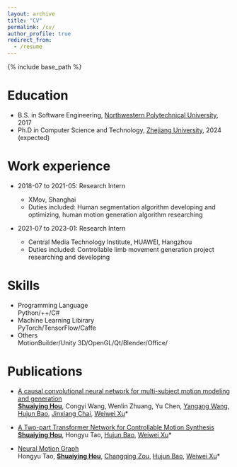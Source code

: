```yaml
---
layout: archive
title: "CV"
permalink: /cv/
author_profile: true
redirect_from:
  - /resume
---
```


{% include base_path %}


Education
======
* B.S. in Software Engineering, [Northwestern Polytechnical University](https://www.nwpu.edu.cn/), 2017
* Ph.D in Computer Science and Technology, [Zhejiang University](https://www.zju.edu.cn/), 2024 (expected)

Work experience
======
* 2018-07 to 2021-05: Research Intern
  * XMov, Shanghai
  * Duties included: Human segmentation algorithm developing and optimizing, human motion generation algorithm researching

* 2021-07 to 2023-01: Research Intern
  * Central Media Technology Institute, HUAWEI, Hangzhou
  * Duties included: Controllable limb movement generation project researching and developing
  
Skills
======
* Programming Language\
  Python/++/C#
* Machine Learning Libirary\
  PyTorch/TensorFlow/Caffe
* Others\
  MotionBuilder/Unity 3D/OpenGL/Qt/Blender/Office/

Publications
======
* [A causal convolutional neural network for multi-subject motion modeling and generation](https://link.springer.com/article/10.1007/s41095-022-0307-3)\
[**Shuaiying Hou**](https://houericsy.github.io/ShuaiyingHou/), Congyi Wang, Wenlin Zhuang, Yu Chen, [Yangang Wang](https://www.yangangwang.com/), [Hujun Bao](http://www.cad.zju.edu.cn/home/bao/), [Jinxiang Chai](https://scholar.google.com/citations?user=OcN1_gwAAAAJ&hl=zh-CN), [Weiwei Xu](http://www.cad.zju.edu.cn/home/weiweixu/weiweixu_en.htm)<span class="toggle-info" onclick="toggleInfo()">*</span>
<!-- <div class="info" id="info">corresponding author</div> -->

* [A Two-part Transformer Network for Controllable Motion Synthesis](https://ieeexplore.ieee.org/document/10147861)\
[**Shuaiying Hou**](https://houericsy.github.io/ShuaiyingHou/), Hongyu Tao, [Hujun Bao](http://www.cad.zju.edu.cn/home/bao/), [Weiwei Xu](http://www.cad.zju.edu.cn/home/weiweixu/weiweixu_en.htm)<span class="toggle-info" onclick="toggleInfo()">*</span>
<!-- <div class="info" id="info">corresponding author</div> -->

* [Neural Motion Graph](https://dl.acm.org/doi/10.1145/3610548.3618181)\
Hongyu Tao, [**Shuaiying Hou**](https://houericsy.github.io/ShuaiyingHou/), [Changqing Zou](https://changqingzou.weebly.com/), [Hujun Bao](http://www.cad.zju.edu.cn/home/bao/), [Weiwei Xu](http://www.cad.zju.edu.cn/home/weiweixu/weiweixu_en.htm)<span class="toggle-info" onclick="toggleInfo()">*</span>
<div class="info" id="info">corresponding author</div>



<!-- Publications
======
  <ul>{% for post in site.publications %}
    {% include archive-single-cv.html %}
  {% endfor %}</ul> -->

<script>
function toggleInfo() {
    var info = document.getElementById("info");
    info.style.display = (info.style.display === "none" || info.style.display === "") ? "block" : "none";
}
</script>

<style>
span.toggle-info {
    cursor: pointer;
}

div.info {
    display: none;
    margin-left: 5px;
}
</style>
